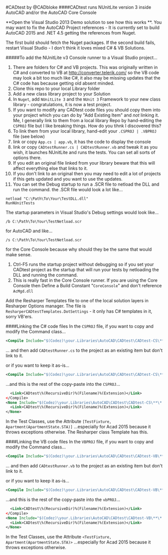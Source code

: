#CADtest by @CADbloke
####CADtest runs NUnitLite version 3 inside AutoCAD and/or the AutoCAD Core Console

**Open the Visual Studio 2013 Demo solution to see how this works **.
You may want to fix the AutoCAD Project references - It is currently set to build AutoCAD 2015 and .NET 4.5 getting the references from Nuget.

The first build should fetch the Nuget packages. If the second build fails, restart Visual Studio - I don't think it loves mixed C# & VB Solutions.

#####To add the NUnitLite v3 Console runner to a Visual Studio project...
1. There are folders for C# and VB projects. This was originally written in C# and converted to VB at http://converter.telerik.com/ so the VB code may look a bit too much like C#, it also may be missing updates that the C# code has because getting old absent minded.
1. Clone this repo to your local Library folder
1. Add a new class library project to your Solution
1. In `Nuget`, add `NUnitLite 3` and the `NUnit 3` Framework to your new class library - congratulations, it is now a test project.
1. If you want to modify any CADtest code files you should copy them into your project which you can do by "Add Existing Item" and *not* linking it. Me, I generally link to them from a local library Repo by hand-editing the `CSPROJ` file but I like breaking things. How do you tihnk I discovered this?
1. To link them from your local library, hand-edit your `.CSPROJ | .VBPROJ` file (see below) 
  1. link or copy `App.cs | app.vb`, it has the code to display the console
  1. link or copy `CADtestRunner.cs | CADtestRunner.vb` and tweak it as you wish, it launches NUnitLite and runs the tests. You can set all sorts of options there. 
1. If you edit an original file linked from your library beware that this will affect everything else that links to it.
1. If you don't link to an original then you may need to edit a lot of projects if this gets updated and you want to use the updates.
1. You can set the Debug startup to run a .SCR file to netload the DLL and run the command. the .SCR file would look a lot like...
```
netload "C:\Path\To\Your\TestDLL.dll"
RunNUnitTests
```
The startup parameters in Visual Studio's Debug settings would look like...
```
/b C:\Path\To\Your\TestNetload.scr
```
for AutoCAD and like...
```
/s C:\Path\To\Your\TestNetload.scr
```
for the Core Console because why should they be the same that would make sense.
1. Ctrl-F5 runs the startup project without debugging so if you set your CADtest project as the startup that will run your tests by netloading the DLL and running the command.
1. This is really fast in the Core Console runner. If you are using the Core Console then Define a Build Constant "`CoreConsole`" and don't reference `AcMgd.dll`

Add the Resharper Templates file to one of the local solution layers in Resharper Options manager. The file is `ResharperCADtestTemplates.DotSettings` - it only has C# templates in it, sorry VB'ers.

####Linking the C# code files
In the `CSPROJ` file, if you want to copy and modify the Command class...

```xml
<Compile Include="$(Codez)\your.Libraries\AutoCAD\CADtest\CADtest-CS\**\*.cs" Exclude = "\CADtestRunner.cs>
```
...
and then add `CADtestRunner.cs` to the project as an existing item but don't link to it.

or 
if you want to keep it as-is...

```xml
<Compile Include="$(Codez)\your.Libraries\AutoCAD\CADtest\CADtest-CS\**\*.cs">
```

...and this is the rest of the copy-paste into the `CSPROJ`...
```xml
  <Link>CADtest\%(RecursiveDir)%(Filename)%(Extension)</Link>
</Compile>
<None Include="$(Codez)\your.Libraries\AutoCAD\CADtest\CADtest-CS\**\*.txt">
  <Link>CADtest\%(RecursiveDir)%(Filename)%(Extension)</Link>
</None>
```

In the Test Classes, use the Attribute `[TestFixture, Apartment(ApartmentState.STA)]`
...especially for Acad 2015 because it throws exceptions otherwise. The Resharper class Template has this.

####Linking the VB code files
In the `VBPROJ` file, if you want to copy and modify the Command class...

```xml
<Compile Include="$(Codez)\your.Libraries\AutoCAD\CADtest\CADtest-VB\**\*.vb" Exclude = "\CADtestRunner.vb>
```
...
and then add `CADtestRunner.vb` to the project as an existing item but don't link to it.

or 
if you want to keep it as-is...

```xml
<Compile Include="$(Codez)\your.Libraries\AutoCAD\CADtest\CADtest-VB\**\*.vb">
```

...and this is the rest of the copy-paste into the `vbPROJ`...
```xml
  <Link>CADtest\%(RecursiveDir)%(Filename)%(Extension)</Link>
</Compile>
<None Include="$(Codez)\your.Libraries\AutoCAD\CADtest\CADtest-VB\**\*.txt">
  <Link>CADtest\%(RecursiveDir)%(Filename)%(Extension)</Link>
</None>
```

In the Test Classes, use the Attribute `<TestFixture, Apartment(ApartmentState.STA)>`
...especially for Acad 2015 because it throws exceptions otherwise. 